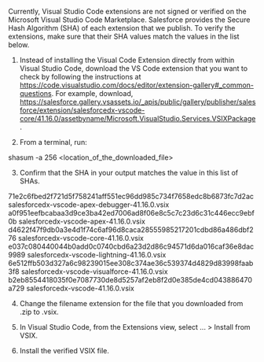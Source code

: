Currently, Visual Studio Code extensions are not signed or verified on the
Microsoft Visual Studio Code Marketplace. Salesforce provides the Secure Hash
Algorithm (SHA) of each extension that we publish. To verify the extensions,
make sure that their SHA values match the values in the list below.

1. Instead of installing the Visual Code Extension directly from within Visual
   Studio Code, download the VS Code extension that you want to check by
   following the instructions at
   https://code.visualstudio.com/docs/editor/extension-gallery#_common-questions.
   For example, download,
   https://salesforce.gallery.vsassets.io/_apis/public/gallery/publisher/salesforce/extension/salesforcedx-vscode-core/41.16.0/assetbyname/Microsoft.VisualStudio.Services.VSIXPackage.

2. From a terminal, run:

shasum -a 256 <location_of_the_downloaded_file>

3. Confirm that the SHA in your output matches the value in this list of SHAs.

71e2c6fbed2f721d5f758241aff551ec96dd985c734f7658edc8b6873fc7d2ac  salesforcedx-vscode-apex-debugger-41.16.0.vsix
a0f951eefbcabaa3d9ce3ba42ed7006ad8f06e8c5c7c23d6c31c446ecc9ebf0b  salesforcedx-vscode-apex-41.16.0.vsix
d4622f47f9db0a3e4d1f74c6af96d8caca28555985217201cdbd86a486dbf276  salesforcedx-vscode-core-41.16.0.vsix
e037c080440044b0add0c0740cbd6a23d2d86c94571d6da016caf36e8dac9989  salesforcedx-vscode-lightning-41.16.0.vsix
6e512ffb503d327a6c98239015ee308c374ae36c539374d4829d83998faab3f8  salesforcedx-vscode-visualforce-41.16.0.vsix
b2eb8554418035f0e7087730de8d5257af2eb8f2d0e385de4cd043886470a729  salesforcedx-vscode-41.16.0.vsix


4. Change the filename extension for the file that you downloaded from .zip to
.vsix.

5. In Visual Studio Code, from the Extensions view, select ... > Install from
VSIX.

6. Install the verified VSIX file.
